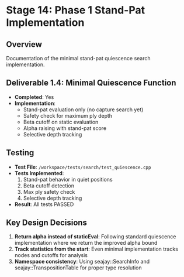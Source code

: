 # Stage 14: Phase 1 Stand-Pat Implementation

## Overview
Documentation of the minimal stand-pat quiescence search implementation.

## Deliverable 1.4: Minimal Quiescence Function
- **Completed**: Yes
- **Implementation**:
  - Stand-pat evaluation only (no capture search yet)
  - Safety check for maximum ply depth
  - Beta cutoff on static evaluation
  - Alpha raising with stand-pat score
  - Selective depth tracking

## Testing
- **Test File**: `/workspace/tests/search/test_quiescence.cpp`
- **Tests Implemented**:
  1. Stand-pat behavior in quiet positions
  2. Beta cutoff detection
  3. Max ply safety check
  4. Selective depth tracking
- **Result**: All tests PASSED

## Key Design Decisions
1. **Return alpha instead of staticEval**: Following standard quiescence implementation where we return the improved alpha bound
2. **Track statistics from the start**: Even minimal implementation tracks nodes and cutoffs for analysis
3. **Namespace consistency**: Using seajay::SearchInfo and seajay::TranspositionTable for proper type resolution